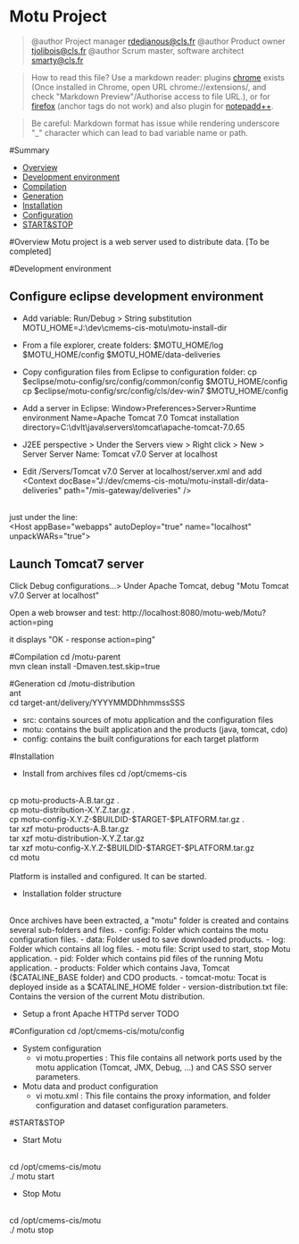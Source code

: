 # Motu Project
>@author Project manager <rdedianous@cls.fr>
>@author Product owner <tjolibois@cls.fr>
>@author Scrum master, software architect <smarty@cls.fr>

>How to read this file? 
Use a markdown reader: 
plugins [chrome](https://chrome.google.com/webstore/detail/markdown-preview/jmchmkecamhbiokiopfpnfgbidieafmd?utm_source=chrome-app-launcher-info-dialog) exists (Once installed in Chrome, open URL chrome://extensions/, and check "Markdown Preview"/Authorise access to file URL.), 
or for [firefox](https://addons.mozilla.org/fr/firefox/addon/markdown-viewer/)  (anchor tags do not work)
and also plugin for [notepadd++](https://github.com/Edditoria/markdown_npp_zenburn).

>Be careful: Markdown format has issue while rendering underscore "\_" character which can lead to bad variable name or path.


#Summary
* [Overview](#Overview)
* [Development environment](#DEV)
* [Compilation](#COMPILATION)
* [Generation](#Generation)
* [Installation](#Installation)
* [Configuration](#Configuration)
* [START&STOP](#SS)

#<a name="Overview">Overview</a>
Motu project is a web server used to distribute data. [To be completed]


#<a name="DEV">Development environment</a>

## Configure eclipse development environment
- Add variable: Run/Debug > String substitution
MOTU_HOME=J:\dev\cmems-cis-motu\motu-install-dir

- From a file explorer, create folders:
$MOTU_HOME/log
$MOTU_HOME/config
$MOTU_HOME/data-deliveries

- Copy configuration files from Eclipse to configuration folder:
cp $eclipse/motu-config/src/config/common/config $MOTU_HOME/config
cp $eclipse/motu-config/src/config/cls/dev-win7 $MOTU_HOME/config
 
- Add a server in Eclipse: Window>Preferences>Server>Runtime environment
Name=Apache Tomcat 7.0 
Tomcat installation directory=C:\dvlt\java\servers\tomcat\apache-tomcat-7.0.65

- J2EE perspective > Under the Servers view > Right click > New > Server
Server Name: Tomcat v7.0 Server at localhost

- Edit /Servers/Tomcat v7.0 Server at localhost/server.xml and add 
&lt;Context docBase="J:/dev/cmems-cis-motu/motu-install-dir/data-deliveries" path="/mis-gateway/deliveries" />
<BR>
just under the line:
<BR>
&lt;Host appBase="webapps" autoDeploy="true" name="localhost" unpackWARs="true">

        
 
## Launch Tomcat7 server
Click Debug configurations...> Under Apache Tomcat, debug "Motu Tomcat v7.0 Server at localhost"

Open a web browser and test:
http://localhost:8080/motu-web/Motu?action=ping

it displays "OK - response action=ping"


#<a name="COMPILATION">Compilation</a>
cd /motu-parent
<BR>
mvn clean install -Dmaven.test.skip=true


#<a name="Generation">Generation</a>
cd /motu-distribution
<BR>
ant
<BR>
cd target-ant/delivery/YYYYMMDDhhmmssSSS
<BR>
- src: contains sources of motu application and the configuration files<BR>
- motu: contains the built application and the products (java, tomcat, cdo)<BR>
- config: contains the built configurations for each target platform<BR>


#<a name="Installation">Installation</a>
- Install from archives files
cd /opt/cmems-cis
<BR>
cp motu-products-A.B.tar.gz .
<BR>
cp motu-distribution-X.Y.Z.tar.gz .
<BR>
cp motu-config-X.Y.Z-$BUILDID-$TARGET-$PLATFORM.tar.gz .
<BR>
tar xzf motu-products-A.B.tar.gz
<BR>
tar xzf motu-distribution-X.Y.Z.tar.gz
<BR>
tar xzf motu-config-X.Y.Z-$BUILDID-$TARGET-$PLATFORM.tar.gz
<BR>
cd motu
<BR>
<BR>
Platform is installed and configured. It can be started.

- Installation folder structure
<BR>
Once archives have been extracted, a "motu" folder is created and contains several sub-folders and files.
  - config: Folder which contains the motu configuration files.
  - data: Folder used to save downloaded products.
  - log: Folder which contains all log files.
  - motu file: Script used to start, stop Motu application.
  - pid: Folder which contains pid files of the running Motu application.
  - products: Folder which contains Java, Tomcat ($CATALINE_BASE folder) and CDO products.
  - tomcat-motu: Tocat is deployed inside as a $CATALINE_HOME folder
  - version-distribution.txt file: Contains the version of the current Motu distribution.

- Setup a front Apache HTTPd server
TODO


#<a name="Configuration">Configuration</a>
cd /opt/cmems-cis/motu/config
<BR>
- System configuration
  - vi motu.properties : This file contains all network ports used by the motu application (Tomcat, JMX, Debug, ...) and CAS SSO server parameters.<BR>
- Motu data and product configuration
  - vi motu.xml : This file contains the proxy information, and folder configuration and dataset configuration parameters.<BR>

#<a name="SS">START&STOP</a>
- Start Motu
<BR>
cd /opt/cmems-cis/motu
<BR>
./ motu start


- Stop Motu
<BR>
cd /opt/cmems-cis/motu
<BR>
./ motu stop

